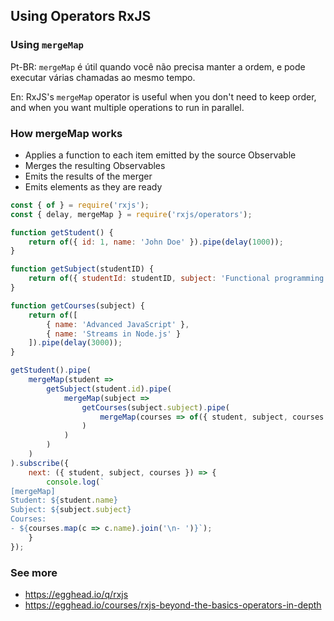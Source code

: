## Using Operators RxJS

### Using `mergeMap`

Pt-BR: `mergeMap` é útil quando você não precisa manter a ordem, e pode executar várias chamadas ao mesmo tempo.

En: RxJS's `mergeMap` operator is useful when you don't need to keep order, and when you want multiple operations to run in parallel.   

### How mergeMap works 
- Applies a function to each item emitted by the source Observable
- Merges the resulting Observables
- Emits the results of the merger
- Emits elements as they are ready

```javascript
const { of } = require('rxjs');
const { delay, mergeMap } = require('rxjs/operators');

function getStudent() {
    return of({ id: 1, name: 'John Doe' }).pipe(delay(1000));
}

function getSubject(studentID) {
    return of({ studentId: studentID, subject: 'Functional programming' }).pipe(delay(2000));
}

function getCourses(subject) {
    return of([
        { name: 'Advanced JavaScript' },
        { name: 'Streams in Node.js' }
    ]).pipe(delay(3000));
}

getStudent().pipe(
    mergeMap(student =>
        getSubject(student.id).pipe(
            mergeMap(subject =>
                getCourses(subject.subject).pipe(
                    mergeMap(courses => of({ student, subject, courses }))
                )
            )
        )
    )
).subscribe({
    next: ({ student, subject, courses }) => {
        console.log(`
[mergeMap]
Student: ${student.name}
Subject: ${subject.subject}
Courses:
- ${courses.map(c => c.name).join('\n- ')}`);
    }
});

```

### See more
- https://egghead.io/q/rxjs
- https://egghead.io/courses/rxjs-beyond-the-basics-operators-in-depth